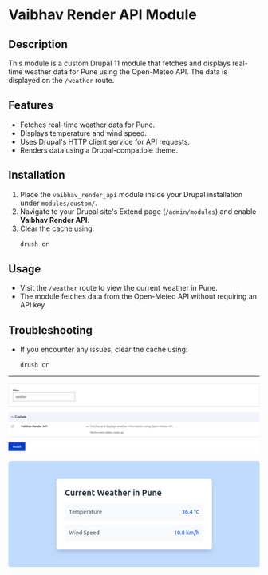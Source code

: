 # Vaibhav Render API Module

## Description

This module is a custom Drupal 11 module that fetches and displays real-time weather data for Pune using the Open-Meteo API. The data is displayed on the `/weather` route.

## Features

- Fetches real-time weather data for Pune.
- Displays temperature and wind speed.
- Uses Drupal's HTTP client service for API requests.
- Renders data using a Drupal-compatible theme.

## Installation

1. Place the `vaibhav_render_api` module inside your Drupal installation under `modules/custom/`.
2. Navigate to your Drupal site's Extend page (`/admin/modules`) and enable **Vaibhav Render API**.
3. Clear the cache using:
   ```sh
   drush cr
   ```

## Usage

- Visit the `/weather` route to view the current weather in Pune.
- The module fetches data from the Open-Meteo API without requiring an API key.


## Troubleshooting

- If you encounter any issues, clear the cache using:
  ```sh
  drush cr
  ```

---

  ![Extend page](image-1.png)

  ![/weather](image.png)
